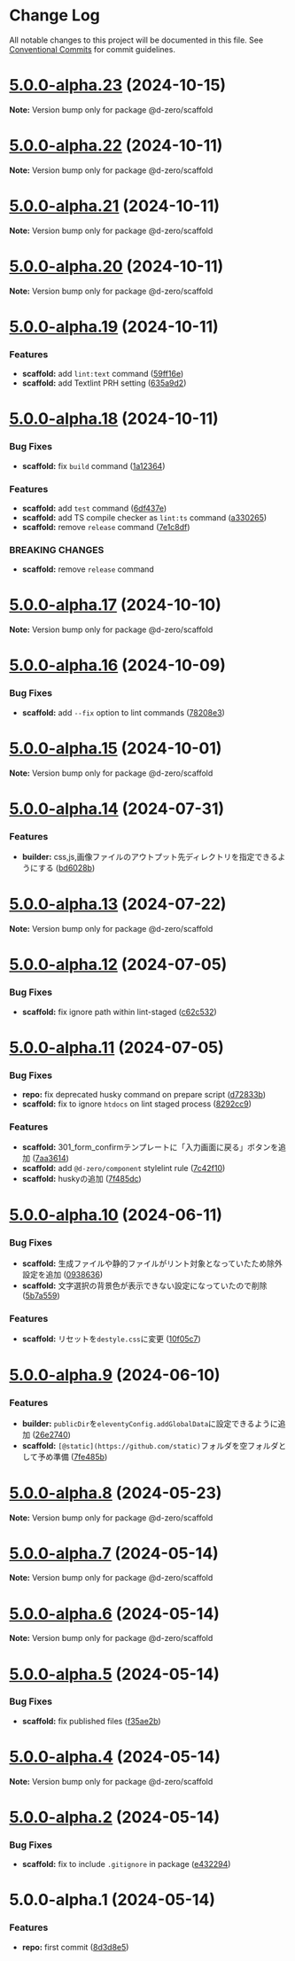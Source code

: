 # Change Log

All notable changes to this project will be documented in this file.
See [Conventional Commits](https://conventionalcommits.org) for commit guidelines.

# [5.0.0-alpha.23](https://github.com/d-zero-dev/frontend-env/compare/v5.0.0-alpha.22...v5.0.0-alpha.23) (2024-10-15)

**Note:** Version bump only for package @d-zero/scaffold

# [5.0.0-alpha.22](https://github.com/d-zero-dev/frontend-env/compare/v5.0.0-alpha.21...v5.0.0-alpha.22) (2024-10-11)

**Note:** Version bump only for package @d-zero/scaffold

# [5.0.0-alpha.21](https://github.com/d-zero-dev/frontend-env/compare/v5.0.0-alpha.20...v5.0.0-alpha.21) (2024-10-11)

**Note:** Version bump only for package @d-zero/scaffold

# [5.0.0-alpha.20](https://github.com/d-zero-dev/frontend-env/compare/v5.0.0-alpha.19...v5.0.0-alpha.20) (2024-10-11)

**Note:** Version bump only for package @d-zero/scaffold

# [5.0.0-alpha.19](https://github.com/d-zero-dev/frontend-env/compare/v5.0.0-alpha.18...v5.0.0-alpha.19) (2024-10-11)

### Features

- **scaffold:** add `lint:text` command ([59ff16e](https://github.com/d-zero-dev/frontend-env/commit/59ff16eb99ccccec667ada4d030041d1c5e98c20))
- **scaffold:** add Textlint PRH setting ([635a9d2](https://github.com/d-zero-dev/frontend-env/commit/635a9d2adaca43d6dbbd6eb4865f2a7ecd115205))

# [5.0.0-alpha.18](https://github.com/d-zero-dev/frontend-env/compare/v5.0.0-alpha.17...v5.0.0-alpha.18) (2024-10-11)

### Bug Fixes

- **scaffold:** fix `build` command ([1a12364](https://github.com/d-zero-dev/frontend-env/commit/1a12364aa593ae9074e8496730982ee47759ccea))

### Features

- **scaffold:** add `test` command ([6df437e](https://github.com/d-zero-dev/frontend-env/commit/6df437eed5ac86947db3fea0e90557da7644fa8c))
- **scaffold:** add TS compile checker as `lint:ts` command ([a330265](https://github.com/d-zero-dev/frontend-env/commit/a330265447568acf8aef6eb1bc454b4de6061ffb))
- **scaffold:** remove `release` command ([7e1c8df](https://github.com/d-zero-dev/frontend-env/commit/7e1c8dfecf6c7705d432e48f0c3a5100adad4f6e))

### BREAKING CHANGES

- **scaffold:** remove `release` command

# [5.0.0-alpha.17](https://github.com/d-zero-dev/frontend-env/compare/v5.0.0-alpha.16...v5.0.0-alpha.17) (2024-10-10)

**Note:** Version bump only for package @d-zero/scaffold

# [5.0.0-alpha.16](https://github.com/d-zero-dev/frontend-env/compare/v5.0.0-alpha.15...v5.0.0-alpha.16) (2024-10-09)

### Bug Fixes

- **scaffold:** add `--fix` option to lint commands ([78208e3](https://github.com/d-zero-dev/frontend-env/commit/78208e3bb482391c5e3fea2eb44c2447fb8f1a0f))

# [5.0.0-alpha.15](https://github.com/d-zero-dev/frontend-env/compare/v5.0.0-alpha.14...v5.0.0-alpha.15) (2024-10-01)

**Note:** Version bump only for package @d-zero/scaffold

# [5.0.0-alpha.14](https://github.com/d-zero-dev/frontend-env/compare/v5.0.0-alpha.13...v5.0.0-alpha.14) (2024-07-31)

### Features

- **builder:** css,js,画像ファイルのアウトプット先ディレクトリを指定できるようにする ([bd6028b](https://github.com/d-zero-dev/frontend-env/commit/bd6028b501c872e5667878b754f48938db39e130))

# [5.0.0-alpha.13](https://github.com/d-zero-dev/frontend-env/compare/v5.0.0-alpha.12...v5.0.0-alpha.13) (2024-07-22)

**Note:** Version bump only for package @d-zero/scaffold

# [5.0.0-alpha.12](https://github.com/d-zero-dev/frontend-env/compare/v5.0.0-alpha.11...v5.0.0-alpha.12) (2024-07-05)

### Bug Fixes

- **scaffold:** fix ignore path within lint-staged ([c62c532](https://github.com/d-zero-dev/frontend-env/commit/c62c5327bd7f142960950fbe4300905301d34a6f))

# [5.0.0-alpha.11](https://github.com/d-zero-dev/frontend-env/compare/v5.0.0-alpha.10...v5.0.0-alpha.11) (2024-07-05)

### Bug Fixes

- **repo:** fix deprecated husky command on prepare script ([d72833b](https://github.com/d-zero-dev/frontend-env/commit/d72833bcc90cdf3abb649a5e865551fadccf72ee))
- **scaffold:** fix to ignore `htdocs` on lint staged process ([8292cc9](https://github.com/d-zero-dev/frontend-env/commit/8292cc90098076ad613c33162610e8536bd89ff7))

### Features

- **scaffold:** 301_form_confirmテンプレートに「入力画面に戻る」ボタンを追加 ([7aa3614](https://github.com/d-zero-dev/frontend-env/commit/7aa3614ffd8f1e7cebe64c97428c0d830f9abb70))
- **scaffold:** add `@d-zero/component` stylelint rule ([7c42f10](https://github.com/d-zero-dev/frontend-env/commit/7c42f10fc01edf42082844c5334447025cc81bda))
- **scaffold:** huskyの追加 ([7f485dc](https://github.com/d-zero-dev/frontend-env/commit/7f485dcb28cfaf5ff78eec9e93bcd0a56ff52b95))

# [5.0.0-alpha.10](https://github.com/d-zero-dev/frontend-env/compare/v5.0.0-alpha.9...v5.0.0-alpha.10) (2024-06-11)

### Bug Fixes

- **scaffold:** 生成ファイルや静的ファイルがリント対象となっていたため除外設定を追加 ([0938636](https://github.com/d-zero-dev/frontend-env/commit/0938636ec260337914eaa4d0ab98aead709164fc))
- **scaffold:** 文字選択の背景色が表示できない設定になっていたので削除 ([5b7a559](https://github.com/d-zero-dev/frontend-env/commit/5b7a559adb103a868901cfe7ab8dc7ef2f5d5e12))

### Features

- **scaffold:** リセットを`destyle.css`に変更 ([10f05c7](https://github.com/d-zero-dev/frontend-env/commit/10f05c79f54b41114c3d26194ad1ba84b15fd61d))

# [5.0.0-alpha.9](https://github.com/d-zero-dev/frontend-env/compare/v5.0.0-alpha.8...v5.0.0-alpha.9) (2024-06-10)

### Features

- **builder:** `publicDir`を`eleventyConfig.addGlobalData`に設定できるように追加 ([26e2740](https://github.com/d-zero-dev/frontend-env/commit/26e2740c8df32cc60cb4e407fe4cfc20919a7e5a))
- **scaffold:** `[@static](https://github.com/static)`フォルダを空フォルダとして予め準備 ([7fe485b](https://github.com/d-zero-dev/frontend-env/commit/7fe485b2ef4d5a13e23e494c1d2c5422ef3fdc3b))

# [5.0.0-alpha.8](https://github.com/d-zero-dev/frontend-env/compare/v5.0.0-alpha.7...v5.0.0-alpha.8) (2024-05-23)

**Note:** Version bump only for package @d-zero/scaffold

# [5.0.0-alpha.7](https://github.com/d-zero-dev/frontend-env/compare/v5.0.0-alpha.6...v5.0.0-alpha.7) (2024-05-14)

**Note:** Version bump only for package @d-zero/scaffold

# [5.0.0-alpha.6](https://github.com/d-zero-dev/frontend-env/compare/v5.0.0-alpha.5...v5.0.0-alpha.6) (2024-05-14)

**Note:** Version bump only for package @d-zero/scaffold

# [5.0.0-alpha.5](https://github.com/d-zero-dev/frontend-env/compare/v5.0.0-alpha.4...v5.0.0-alpha.5) (2024-05-14)

### Bug Fixes

- **scaffold:** fix published files ([f35ae2b](https://github.com/d-zero-dev/frontend-env/commit/f35ae2b9c46f14efda206acf518d10bd3b4a582f))

# [5.0.0-alpha.4](https://github.com/d-zero-dev/frontend-env/compare/v5.0.0-alpha.2...v5.0.0-alpha.4) (2024-05-14)

**Note:** Version bump only for package @d-zero/scaffold

# [5.0.0-alpha.2](https://github.com/d-zero-dev/frontend-env/compare/v5.0.0-alpha.1...v5.0.0-alpha.2) (2024-05-14)

### Bug Fixes

- **scaffold:** fix to include `.gitignore` in package ([e432294](https://github.com/d-zero-dev/frontend-env/commit/e43229418c0cd7c97100bc421fb277dd53883284))

# 5.0.0-alpha.1 (2024-05-14)

### Features

- **repo:** first commit ([8d3d8e5](https://github.com/d-zero-dev/frontend-env/commit/8d3d8e54ba047d5431b958d7f28af026357a4886))
